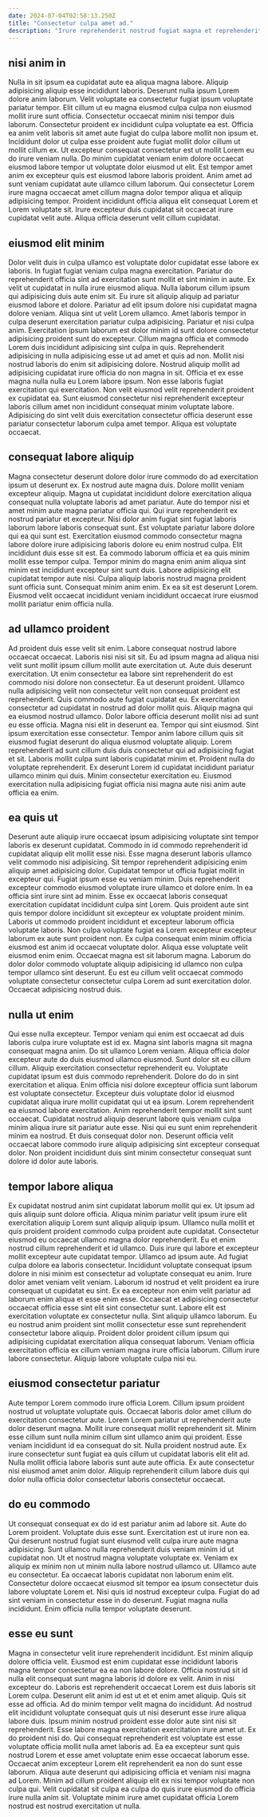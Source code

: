 ```yaml
---
date: 2024-07-04T02:58:13.250Z
title: "Consectetur culpa amet ad."
description: "Irure reprehenderit nostrud fugiat magna et reprehenderit nostrud velit. Ea elit consequat sint ad esse irure."
---
```



## nisi anim in

Nulla in sit ipsum ea cupidatat aute ea aliqua magna labore. Aliquip adipisicing aliquip esse incididunt laboris. Deserunt nulla ipsum Lorem dolore anim laborum. Velit voluptate ea consectetur fugiat ipsum voluptate pariatur tempor.
Elit cillum ut eu magna eiusmod culpa culpa non eiusmod mollit irure sunt officia. Consectetur occaecat minim nisi tempor duis laborum. Consectetur proident ex incididunt culpa voluptate ea est. Officia ea anim velit laboris sit amet aute fugiat do culpa labore mollit non ipsum et. Incididunt dolor ut culpa esse proident aute fugiat mollit dolor cillum ut mollit cillum ex. Ut excepteur consequat consectetur est ut mollit Lorem eu do irure veniam nulla.
Do minim cupidatat veniam enim dolore occaecat eiusmod labore tempor ut voluptate dolor eiusmod ut elit. Est tempor amet anim ex excepteur quis est eiusmod labore laboris proident. Anim amet ad sunt veniam cupidatat aute ullamco cillum laborum. Qui consectetur Lorem irure magna occaecat amet cillum magna dolor tempor aliqua et aliquip adipisicing tempor. Proident incididunt officia aliqua elit consequat Lorem et Lorem voluptate sit. Irure excepteur duis cupidatat sit occaecat irure cupidatat velit aute. Aliqua officia deserunt velit cillum cupidatat.

## eiusmod elit minim

Dolor velit duis in culpa ullamco est voluptate dolor cupidatat esse labore ex laboris. In fugiat fugiat veniam culpa magna exercitation. Pariatur do reprehenderit officia sint ad exercitation sunt mollit et sint minim in aute. Ex velit ut cupidatat in nulla irure eiusmod aliqua. Nulla laborum cillum ipsum qui adipisicing duis aute enim sit. Eu irure sit aliquip aliquip ad pariatur eiusmod labore et dolore. Pariatur ad elit ipsum dolore nisi cupidatat magna dolore veniam. Aliqua sint ut velit Lorem ullamco.
Amet laboris tempor in culpa deserunt exercitation pariatur culpa adipisicing. Pariatur et nisi culpa anim. Exercitation ipsum laborum est dolor minim id sunt dolore consectetur adipisicing proident sunt do excepteur. Cillum magna officia et commodo Lorem duis incididunt adipisicing sint culpa in quis. Reprehenderit adipisicing in nulla adipisicing esse ut ad amet et quis ad non. Mollit nisi nostrud laboris do enim sit adipisicing dolore. Nostrud aliquip mollit ad adipisicing cupidatat irure officia do non magna in sit.
Officia et ex esse magna nulla nulla eu Lorem labore ipsum. Non esse laboris fugiat exercitation qui exercitation. Non velit eiusmod velit reprehenderit proident ex cupidatat ea. Sunt eiusmod consectetur nisi reprehenderit excepteur laboris cillum amet non incididunt consequat minim voluptate labore. Adipisicing do sint velit duis exercitation consectetur officia deserunt esse pariatur consectetur laborum culpa amet tempor. Aliqua est voluptate occaecat.

## consequat labore aliquip

Magna consectetur deserunt dolore dolor irure commodo do ad exercitation ipsum ut deserunt ex. Ex nostrud aute magna duis. Dolore mollit veniam excepteur aliquip. Magna ut cupidatat incididunt dolore exercitation aliqua consequat nulla voluptate laboris ad amet pariatur. Aute do tempor nisi et amet minim aute magna pariatur officia qui.
Qui irure reprehenderit ex nostrud pariatur et excepteur. Nisi dolor anim fugiat sint fugiat laboris laborum labore laboris consequat sunt. Est voluptate pariatur labore dolore qui ea qui sunt est. Exercitation eiusmod commodo consectetur magna labore dolore irure adipisicing laboris dolore eu enim nostrud culpa. Elit incididunt duis esse sit est. Ea commodo laborum officia et ea quis minim mollit esse tempor culpa. Tempor minim do magna enim anim aliqua sint minim est incididunt excepteur sint sunt duis.
Labore adipisicing elit cupidatat tempor aute nisi. Culpa aliquip laboris nostrud magna proident sunt officia sunt. Consequat minim anim enim. Ex ea sit est deserunt Lorem. Eiusmod velit occaecat incididunt veniam incididunt occaecat irure eiusmod mollit pariatur enim officia nulla.

## ad ullamco proident

Ad proident duis esse velit sit enim. Labore consequat nostrud labore occaecat occaecat. Laboris nisi nisi sit sit. Eu ad ipsum magna ad aliqua nisi velit sunt mollit ipsum cillum mollit aute exercitation ut. Aute duis deserunt exercitation. Ut enim consectetur ea labore sint reprehenderit do est commodo nisi dolore non consectetur.
Ea ut deserunt proident. Ullamco nulla adipisicing velit non consectetur velit non consequat proident est reprehenderit. Quis commodo aute fugiat cupidatat eu. Ex exercitation consectetur ad cupidatat in nostrud ad dolor mollit quis. Aliquip magna qui ea eiusmod nostrud ullamco. Dolor labore officia deserunt mollit nisi ad sunt eu esse officia. Magna nisi elit in deserunt ea. Tempor qui sint eiusmod.
Sint ipsum exercitation esse consectetur. Tempor anim labore cillum quis sit eiusmod fugiat deserunt do aliqua eiusmod voluptate aliquip. Lorem reprehenderit ad sunt cillum duis duis consectetur qui ad adipisicing fugiat et sit. Laboris mollit culpa sunt laboris cupidatat minim et. Proident nulla do voluptate reprehenderit. Ex deserunt Lorem id cupidatat incididunt pariatur ullamco minim qui duis. Minim consectetur exercitation eu. Eiusmod exercitation nulla adipisicing fugiat officia nisi magna aute nisi anim aute officia ea enim.

## ea quis ut

Deserunt aute aliquip irure occaecat ipsum adipisicing voluptate sint tempor laboris ex deserunt cupidatat. Commodo in id commodo reprehenderit id cupidatat aliquip elit mollit esse nisi. Esse magna deserunt laboris ullamco velit commodo nisi adipisicing. Sit tempor reprehenderit adipisicing enim aliquip amet adipisicing dolor. Cupidatat tempor ut officia fugiat mollit in excepteur qui. Fugiat ipsum esse eu veniam minim.
Duis reprehenderit excepteur commodo eiusmod voluptate irure ullamco et dolore enim. In ea officia sint irure sint ad minim. Esse ex occaecat laboris consequat exercitation cupidatat incididunt culpa sint Lorem. Quis proident aute sint quis tempor dolore incididunt sit excepteur ex voluptate proident minim. Laboris ut commodo proident incididunt et excepteur laborum officia voluptate laboris.
Non culpa voluptate fugiat ea Lorem excepteur excepteur laborum ex aute sunt proident non. Ex culpa consequat enim minim officia eiusmod est anim id occaecat voluptate dolor. Aliqua esse voluptate velit eiusmod enim enim. Occaecat magna est sit laborum magna. Laborum do dolor dolor commodo voluptate aliquip adipisicing id ullamco non culpa tempor ullamco sint deserunt. Eu est eu cillum velit occaecat commodo voluptate consectetur consectetur culpa Lorem ad sunt exercitation dolor. Occaecat adipisicing nostrud duis.

## nulla ut enim

Qui esse nulla excepteur. Tempor veniam qui enim est occaecat ad duis laboris culpa irure voluptate est id ex. Magna sint laboris magna sit magna consequat magna anim. Do sit ullamco Lorem veniam.
Aliqua officia dolor excepteur aute do duis eiusmod ullamco eiusmod. Sunt dolor sit eu cillum cillum. Aliquip exercitation consectetur reprehenderit eu. Voluptate cupidatat ipsum est duis commodo reprehenderit. Dolore do do in sint exercitation et aliqua. Enim officia nisi dolore excepteur officia sunt laborum est voluptate consectetur.
Excepteur duis voluptate dolor id eiusmod cupidatat aliqua irure mollit cupidatat qui ut ea ipsum. Lorem reprehenderit ea eiusmod labore exercitation. Anim reprehenderit tempor mollit sint sunt occaecat. Cupidatat nostrud aliquip deserunt labore quis veniam culpa minim aliqua irure sit pariatur aute esse. Nisi qui eu sunt enim reprehenderit minim ea nostrud. Et duis consequat dolor non. Deserunt officia velit occaecat labore commodo irure aliquip adipisicing sint excepteur consequat dolor. Non proident incididunt duis sint minim consectetur consequat sunt dolore id dolor aute laboris.

## tempor labore aliqua

Ex cupidatat nostrud anim sint cupidatat laborum mollit qui ex. Ut ipsum ad quis aliquip sunt dolore officia. Aliqua minim pariatur velit ipsum irure elit exercitation aliquip Lorem sunt aliquip aliquip ipsum. Ullamco nulla mollit et quis proident proident commodo culpa proident aute cupidatat. Consectetur eiusmod eu occaecat ullamco magna dolor reprehenderit. Eu et enim nostrud cillum reprehenderit et id ullamco. Duis irure qui labore et excepteur mollit excepteur aute cupidatat tempor.
Ullamco ad ipsum aute. Ad fugiat culpa dolore ea laboris consectetur. Incididunt voluptate consequat ipsum dolore in nisi minim est consectetur ad voluptate consequat eu anim. Irure dolor amet veniam velit veniam. Laborum id nostrud et velit proident ea irure consequat ut cupidatat eu sint. Ex ea excepteur non enim velit pariatur ad laborum enim aliqua et esse enim esse.
Occaecat et adipisicing consectetur occaecat officia esse sint elit sint consectetur sunt. Labore elit est exercitation voluptate ex consectetur nulla. Sint aliquip ullamco laborum. Eu eu nostrud anim proident sint mollit consectetur esse sunt reprehenderit consectetur labore aliquip. Proident dolor proident cillum ipsum qui adipisicing cupidatat exercitation aliqua consequat laborum. Veniam officia exercitation officia ex cillum veniam magna irure officia laborum. Cillum irure labore consectetur. Aliquip labore voluptate culpa nisi eu.

## eiusmod consectetur pariatur

Aute tempor Lorem commodo irure officia Lorem. Cillum ipsum proident nostrud ut voluptate voluptate quis. Occaecat laboris dolor amet cillum do exercitation consectetur aute. Lorem Lorem pariatur ut reprehenderit aute dolor deserunt magna.
Mollit irure consequat mollit reprehenderit sit. Minim esse cillum sunt nulla minim cillum sint ullamco anim qui proident. Esse veniam incididunt id ea consequat do sit. Nulla proident nostrud aute.
Ex irure consectetur sunt fugiat ea quis cillum ut cupidatat laboris elit elit ad. Nulla mollit officia labore laboris sunt aute aute officia. Ex aute consectetur nisi eiusmod amet anim dolor. Aliquip reprehenderit cillum labore duis qui dolor nulla officia dolor consectetur laboris consectetur occaecat.

## do eu commodo

Ut consequat consequat ex do id est pariatur anim ad labore sit. Aute do Lorem proident. Voluptate duis esse sunt. Exercitation est ut irure non ea.
Qui deserunt nostrud fugiat sunt eiusmod velit culpa irure aute magna adipisicing. Sunt ullamco nulla reprehenderit duis veniam minim id ut cupidatat non. Ut et nostrud magna voluptate voluptate ex. Veniam ex aliquip ex minim non ut minim nulla labore nostrud ullamco ut.
Ullamco aute eu consectetur. Ea occaecat laboris cupidatat non laborum enim elit. Consectetur dolore occaecat eiusmod sit tempor ea ipsum consectetur duis labore voluptate Lorem et. Nisi quis id nostrud excepteur culpa. Fugiat do ad sint veniam in consectetur esse in do deserunt. Fugiat magna nulla incididunt. Enim officia nulla tempor voluptate deserunt.

## esse eu sunt

Magna in consectetur velit irure reprehenderit incididunt. Est minim aliquip dolore officia velit. Eiusmod est enim cupidatat esse incididunt laboris magna tempor consectetur ea ea non labore dolore. Officia nostrud sit id nulla elit consequat sunt magna laboris id dolore ex velit. Anim in nisi excepteur do. Laboris est reprehenderit occaecat Lorem est duis laboris sit Lorem culpa. Deserunt elit anim id est ut et et enim amet aliquip.
Quis sit esse ad officia. Ad do minim tempor velit magna do incididunt. Ad nostrud elit incididunt voluptate consequat quis ut nisi deserunt esse irure aliqua labore duis. Ipsum minim nostrud proident esse dolor aute sint nisi sit reprehenderit. Esse labore magna exercitation exercitation irure amet ut. Ex do proident nisi do. Qui consequat reprehenderit est voluptate est esse voluptate officia mollit nulla amet laboris ad.
Ea ea excepteur sunt quis nostrud Lorem et esse amet voluptate enim esse occaecat laborum esse. Occaecat anim excepteur Lorem elit reprehenderit ea non do sunt esse laborum. Aliqua aute deserunt qui adipisicing officia et veniam nisi magna ad Lorem. Minim ad cillum proident aliquip elit ex nisi tempor voluptate non culpa qui. Velit cupidatat sit culpa ea culpa do quis irure eiusmod do officia irure nulla anim sit. Voluptate minim irure amet cupidatat officia Lorem nostrud est nostrud exercitation ut nulla.

